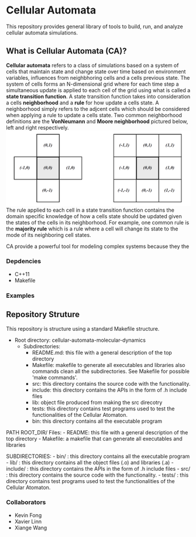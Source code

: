 # Cellular Automata

This repository provides general library of tools to build, run, and analyze cellular automata simulations. 

## What is Cellular Automata (CA)?

__Cellular automata__ refers to a class of simulations based on a system of cells that maintain state and change state over time based on environment variables, influences from neighbhoring cells and a cells previous state. The system of cells forms an N-dimensional grid where for each time step a simultaneous update is applied to each cell of the grid using what is called a __state transition function__. A state transition function takes into consideration a cells __neighborhood__ and a __rule__ for how update a cells state. A neighborhood simply refers to the adjcent cells which should be considered when applying a rule to update a cells state. Two common neighborhood definitions are the __VonNeumann__ and __Moore neighborhood__ pictured below, left and right respectively.
![Neighborhood types](./neighborhood_types.png)
The rule applied to each cell in a state transition function contains the domain specific knowledge of how a cells state should be updated given the states of the cells in its neighborhood. For example, one common rule is the __majority rule__ which is a rule where a cell will change its state to the mode of its neighboring cell states.

CA provide a powerful tool for modeling complex systems because they the 


### Depdencies

- C++11
- Makefile

### Examples


## Repository Struture

This repository is structure using a standard Makefile structure.

- Root directory: cellular-automata-molecular-dynamics
	- Subdirectories:
		- README.md: this file with a general description of the top directory
		- Makefile: makefile to generate all executables and libraries also commands clean all the subdirectories. See Makefile for possible 'make commands'.
		- src: this directory contains the source code with the functionality.
		- include: this directory contains the APIs in the form of .h include files
		- lib: object file produced from making the src direcotry
		- tests: this directory contains test programs used to test the functionalities of the Cellular Atomaton.
		- bin: this directory contains all the executable program

PATH ROOT_DIR/
  Files:
	- README: this file with a general description of the top directory
	- Makefile: a makefile that can generate all executables and libraries
        

  SUBDIRECTORIES:
	- bin/      : this directory contains all the executable program
	- lib/      : this directory contains all the object files (.o) and libraries (.a)
	- include/  : this directory contains the APIs in the form of .h include files
	- src/      : this directory contains the source code with the functionality.
	- tests/    : this directory contains test programs used to test the functionalities of the Cellular Atomaton.

### Collaborators
- Kevin Fong
- Xavier Linn
- Xiange Wang

